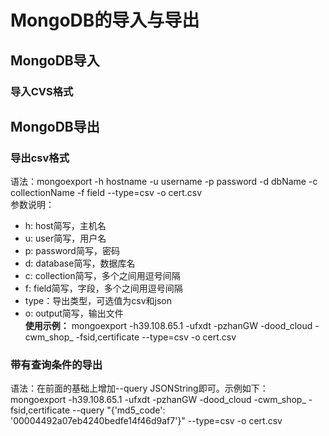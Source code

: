 # MongoDB的导入与导出

## MongoDB导入
### 导入CVS格式

## MongoDB导出
### 导出csv格式
语法：mongoexport -h hostname -u username -p password -d dbName -c collectionName -f field --type=csv -o cert.csv <br>
参数说明：
* h: host简写，主机名
* u: user简写，用户名
* p: password简写，密码
* d: database简写，数据库名
* c: collection简写，多个之间用逗号间隔
* f: field简写，字段，多个之间用逗号间隔
* type：导出类型，可选值为csv和json
* o: output简写，输出文件<br>
**使用示例：**
mongoexport -h39.108.65.1 -ufxdt -pzhanGW -dood_cloud -cwm_shop_ -fsid,certificate --type=csv -o cert.csv

### 带有查询条件的导出
语法：在前面的基础上增加--query JSONString即可。示例如下：<br>
mongoexport -h39.108.65.1 -ufxdt -pzhanGW -dood_cloud -cwm_shop_ -fsid,certificate --query "{'md5_code': '00004492a07eb4240bedfe14f46d9af7'}" --type=csv -o cert.csv
